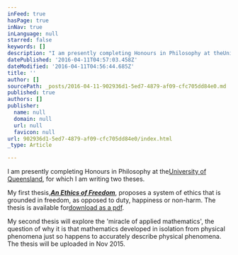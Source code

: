 ```yaml
---
inFeed: true
hasPage: true
inNav: true
inLanguage: null
starred: false
keywords: []
description: "I am presently completing Honours in Philosophy at theUniversity of Queensland, for which\_I am writing two theses."
datePublished: '2016-04-11T04:57:03.458Z'
dateModified: '2016-04-11T04:56:44.685Z'
title: ''
author: []
sourcePath: _posts/2016-04-11-902936d1-5ed7-4879-af09-cfc705dd84e0.md
published: true
authors: []
publisher:
  name: null
  domain: null
  url: null
  favicon: null
url: 902936d1-5ed7-4879-af09-cfc705dd84e0/index.html
_type: Article

---
```

I am presently completing Honours in Philosophy at the[University of Queensland][0], for which I am writing two theses.

My first thesis,[**_An Ethics of Freedom_**][1], proposes a system of ethics that is grounded in freedom, as opposed to duty, happiness or non-harm. The thesis is available for[download as a pdf][1].

My second thesis will explore the 'miracle of applied mathematics', the question of why it is that mathematics developed in isolation from physical phenomena just so happens to accurately describe physical phenomena. The thesis will be uploaded in Nov 2015\.

[0]: http://hapi.uq.edu.au/philosophy
[1]: http://www.alainguillemain.com/downloads/Guillemain-An-Ethics-of-Freedom.pdf